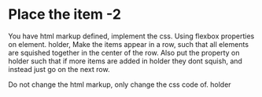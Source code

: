 # Place the item -2
You have html markup defined, implement the css.
 Using flexbox properties on element. holder,
 Make the items appear in a row, such that all elements are squished together
 in the center of the row.
 Also put the property on holder such that if more items are added in holder
 they dont squish, and instead just go on the next row.
 
 Do not change the html markup, only change the css code of. holder
